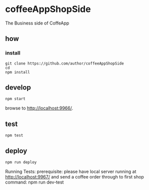
# coffeeAppShopSide

The Business side of CoffeApp 

## how

### install

```
git clone https://github.com/author/coffeeAppShopSide
cd 
npm install
```

## develop

```
npm start
```

browse to <http://localhost:9966/>.

## test

```
npm test
```

## deploy

```
npm run deploy
```
Running Tests:
prerequisite:
please have local server running at <http://localhost:9967/> and send a coffee order through to first shop
command: 
npm run dev-test
